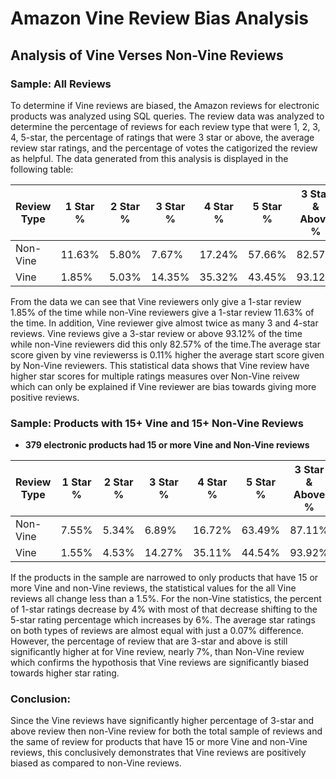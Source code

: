 # Amazon Vine Review Bias Analysis

## Analysis of Vine Verses Non-Vine Reviews
### Sample: All Reviews

To determine if Vine reviews are biased, the Amazon reviews for electronic products was analyzed using SQL
queries. The review data was analyzed to determine the percentage of reviews for each review type that were 1, 2, 3, 4,
5-star, the percentage of ratings that were 3 star or above, the average review star ratings, and the percentage of votes the catigorized the review as helpful. The data generated from this analysis is displayed in the following table:

<table>
	<thead>
		<tr>
			<th>Review Type</th>
			<th>1 Star %</th>
			<th>2 Star %</th>
			<th>3 Star %</th>
			<th>4 Star %</th>
			<th>5 Star %</th>
			<th>3 Star & Above %</th>
			<th>Avg Star Rating</th>
			<th>Helpful %</th>
		</tr>
	</thead>
	<tbody>
		<tr>
			<td>Non-Vine</td>
			<td>11.63%</td>
			<td>5.80%</td>
			<td>7.67%</td>
			<td>17.24%</td>
			<td>57.66%</td>
			<td>82.57%</td>
			<td>4.03</td>
			<td>78.39%</td>
		</tr>
		<tr>
			<td>Vine</td>
			<td>1.85%</td>
			<td>5.03%</td>
			<td>14.35%</td>
			<td>35.32%</td>
			<td>43.45%</td>
			<td>93.12%</td>
			<td>4.14</td>
			<td>80.76%</td>
		</tr>
	</tbody>
</table>

From the data we can see that Vine reviewers only give a 1-star review 1.85% of the time while non-Vine reviewers give a 1-star review 11.63% of the time. In addition, Vine reviewer give almost twice as many 3 and 4-star reviews. Vine reviews give a 3-star review or above 93.12% of the time while non-Vine reviewers did this only 82.57% of the time.The average star score given by vine reviewerss is 0.11% higher the average start score given by Non-Vine reviewers. This statistical data shows that Vine review have higher star scores for multiple ratings measures over Non-Vine reivew which can only be explained if Vine reviewer are bias towards giving more positive reviews.

### Sample: Products with 15+ Vine and 15+ Non-Vine Reviews

 * **379 electronic products had 15 or more Vine and Non-Vine reviews**

<table>
	<thead>
		<tr>
			<th>Review Type</th>
			<th>1 Star %</th>
			<th>2 Star %</th>
			<th>3 Star %</th>
			<th>4 Star %</th>
			<th>5 Star %</th>
			<th>3 Star & Above %</th>
			<th>Avg Star Rating</th>
			<th>Helpful %</th>
		</tr>
	</thead>
	<tbody>
		<tr>
			<td>Non-Vine</td>
			<td>7.55%</td>
			<td>5.34%</td>
			<td>6.89%</td>
			<td>16.72%</td>
			<td>63.49%</td>
			<td>87.11%</td>
			<td>4.23</td>
			<td>73.33%</td>
		</tr>
		<tr>
			<td>Vine</td>
			<td>1.55%</td>
			<td>4.53%</td>
			<td>14.27%</td>
			<td>35.11%</td>
			<td>44.54%</td>
			<td>93.92%</td>
			<td>4.16</td>
			<td>82.19%</td>
		</tr>
	</tbody>
</table>

If the products in the sample are narrowed to only products that have 15 or more Vine and non-Vine reviews, the statistical values for the all Vine reviews all change less than a 1.5%. For the non-Vine statistics, the percent of 1-star ratings decrease by 4% with most of that decrease shifting to the 5-star rating percentage which increases by 6%. The average star ratings on both types of reviews are almost equal with just a 0.07% difference. However, the percentage of review that are 3-star and above is still significantly higher at
for Vine review, nearly 7%, than Non-Vine review which confirms the hypothosis that Vine reviews are significantly biased towards higher star rating.

### Conclusion:
Since the Vine reviews have significantly higher percentage of 3-star and above review then non-Vine
review for both the total sample of reviews and the same of review for products that have 15 or more
Vine and non-Vine reviews, this conclusively demonstrates that Vine reviews are positively biased as
compared to non-Vine reviews.
